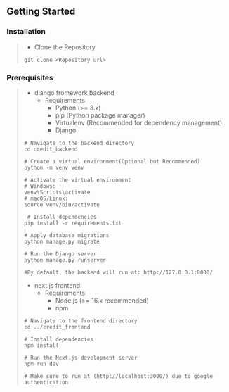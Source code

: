 ## Getting Started

### Installation

> - Clone the Repository
> ```
> git clone <Repository url>
> 
> ```

### Prerequisites 

> - django fromework backend
>     - Requirements
>       - Python (>= 3.x)
>       - pip (Python package manager)
>       - Virtualenv (Recommended for dependency management)
>       - Django
> ```
> # Navigate to the backend directory
> cd credit_backend
> 
> # Create a virtual environment(Optional but Recommended)
> python -m venv venv
> 
> # Activate the virtual environment
> # Windows:
> venv\Scripts\activate
> # macOS/Linux:
> source venv/bin/activate
> 
>  # Install dependencies
> pip install -r requirements.txt
> 
> # Apply database migrations
> python manage.py migrate
> 
> # Run the Django server
> python manage.py runserver
> 
> #By default, the backend will run at: http://127.0.0.1:8000/
> ```
> 
> - next.js frontend
>   - Requirements
>       - Node.js (>= 16.x recommended)
>       - npm
> ```
> # Navigate to the frontend directory
> cd ../credit_frontend
> 
> # Install dependencies
> npm install
> 
> # Run the Next.js development server
> npm run dev  
>
> # Make sure to run at (http://localhost:3000/) due to google authentication
> ```
>

